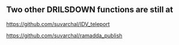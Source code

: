 
## Two other DRILSDOWN functions are still at 

https://github.com/suvarchal/IDV_teleport 

https://github.com/suvarchal/ramadda_publish
